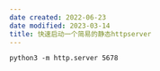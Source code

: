 ```yaml
---
date created: 2022-06-23
date modified: 2023-03-14
title: 快速启动一个简易的静态httpserver
---
```


```shell
python3 -m http.server 5678
```

